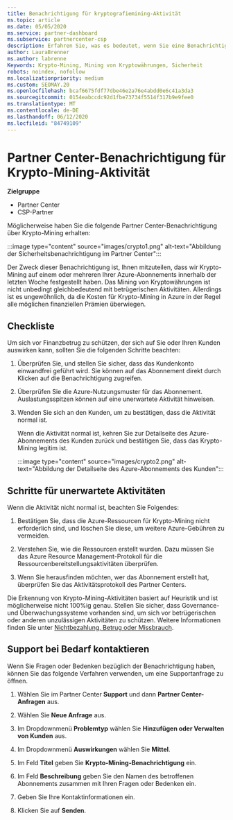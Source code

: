 ```yaml
---
title: Benachrichtigung für kryptografiemining-Aktivität
ms.topic: article
ms.date: 05/05/2020
ms.service: partner-dashboard
ms.subservice: partnercenter-csp
description: Erfahren Sie, was es bedeutet, wenn Sie eine Benachrichtigung über das potenzielle kryptowährungen Mining (oder kryptografiemining) in einem oder mehreren Azure-Abonnements sehen.
author: LauraBrenner
ms.author: labrenne
Keywords: Krypto-Mining, Mining von Kryptowährungen, Sicherheit
robots: noindex, nofollow
ms.localizationpriority: medium
ms.custom: SEOMAY.20
ms.openlocfilehash: bcaf6675fdf77dbe46e2a76e4abdd0e6c41a3da3
ms.sourcegitcommit: 0154eabccdc92d1fbe73734f5514f317b9e9fee0
ms.translationtype: MT
ms.contentlocale: de-DE
ms.lasthandoff: 06/12/2020
ms.locfileid: "84749109"
---
```

# <a name="partner-center-notification-for-cryptocurrency-mining-activity"></a>Partner Center-Benachrichtigung für Krypto-Mining-Aktivität

**Zielgruppe**

-  Partner Center
-  CSP-Partner

Möglicherweise haben Sie die folgende Partner Center-Benachrichtigung über Krypto-Mining erhalten:

:::image type="content" source="images/crypto1.png" alt-text="Abbildung der Sicherheitsbenachrichtigung im Partner Center":::

Der Zweck dieser Benachrichtigung ist, Ihnen mitzuteilen, dass wir Krypto-Mining auf einem oder mehreren Ihrer Azure-Abonnements innerhalb der letzten Woche festgestellt haben. Das Mining von Kryptowährungen ist nicht unbedingt gleichbedeutend mit betrügerischen Aktivitäten. Allerdings ist es ungewöhnlich, da die Kosten für Krypto-Mining in Azure in der Regel alle möglichen finanziellen Prämien überwiegen.

## <a name="checklist"></a>Checkliste

Um sich vor Finanzbetrug zu schützen, der sich auf Sie oder Ihren Kunden auswirken kann, sollten Sie die folgenden Schritte beachten:

1. Überprüfen Sie, und stellen Sie sicher, dass das Kundenkonto einwandfrei geführt wird. Sie können auf das Abonnement direkt durch Klicken auf die Benachrichtigung zugreifen.

2. Überprüfen Sie die Azure-Nutzungsmuster für das Abonnement. Auslastungsspitzen können auf eine unerwartete Aktivität hinweisen.

3. Wenden Sie sich an den Kunden, um zu bestätigen, dass die Aktivität normal ist.

   Wenn die Aktivität normal ist, kehren Sie zur Detailseite des Azure-Abonnements des Kunden zurück und bestätigen Sie, dass das Krypto-Mining legitim ist.

   :::image type="content" source="images/crypto2.png" alt-text="Abbildung der Detailseite des Azure-Abonnements des Kunden":::

## <a name="steps-for-unexpected-activity"></a>Schritte für unerwartete Aktivitäten

Wenn die Aktivität nicht normal ist, beachten Sie Folgendes:

1. Bestätigen Sie, dass die Azure-Ressourcen für Krypto-Mining nicht erforderlich sind, und löschen Sie diese, um weitere Azure-Gebühren zu vermeiden.

2. Verstehen Sie, wie die Ressourcen erstellt wurden. Dazu müssen Sie das Azure Resource Management-Protokoll für die Ressourcenbereitstellungsaktivitäten überprüfen.

3. Wenn Sie herausfinden möchten, wer das Abonnement erstellt hat, überprüfen Sie das Aktivitätsprotokoll des Partner Centers.

Die Erkennung von Krypto-Mining-Aktivitäten basiert auf Heuristik und ist möglicherweise nicht 100%ig genau. Stellen Sie sicher, dass Governance- und Überwachungssysteme vorhanden sind, um sich vor betrügerischen oder anderen unzulässigen Aktivitäten zu schützen. Weitere Informationen finden Sie unter [Nichtbezahlung, Betrug oder Missbrauch](https://docs.microsoft.com/partner-center/non-payment--fraud--or-misuse).

## <a name="contact-support-if-needed"></a>Support bei Bedarf kontaktieren

Wenn Sie Fragen oder Bedenken bezüglich der Benachrichtigung haben, können Sie das folgende Verfahren verwenden, um eine Supportanfrage zu öffnen.

1. Wählen Sie im Partner Center **Support** und dann **Partner Center-Anfragen** aus.

2. Wählen Sie **Neue Anfrage** aus. 

3. Im Dropdownmenü **Problemtyp** wählen Sie **Hinzufügen oder Verwalten von Kunden** aus.

4. Im Dropdownmenü **Auswirkungen** wählen Sie **Mittel**.

5. Im Feld **Titel** geben Sie **Krypto-Mining-Benachrichtigung** ein.

6. Im Feld **Beschreibung** geben Sie den Namen des betroffenen Abonnements zusammen mit Ihren Fragen oder Bedenken ein.

7. Geben Sie Ihre Kontaktinformationen ein.

8. Klicken Sie auf **Senden**.
